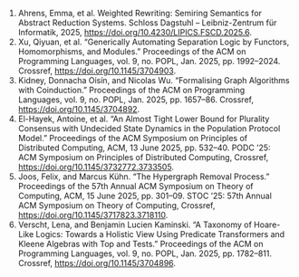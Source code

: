 1. Ahrens, Emma, et al. Weighted Rewriting: Semiring Semantics for Abstract Reduction Systems. Schloss Dagstuhl – Leibniz-Zentrum für Informatik, 2025, <https://doi.org/10.4230/LIPICS.FSCD.2025.6>.
1. Xu, Qiyuan, et al. “Generically Automating Separation Logic by Functors, Homomorphisms, and Modules.” Proceedings of the ACM on Programming Languages, vol. 9, no. POPL, Jan. 2025, pp. 1992–2024. Crossref, <https://doi.org/10.1145/3704903>.
1. Kidney, Donnacha Oisín, and Nicolas Wu. “Formalising Graph Algorithms with Coinduction.” Proceedings of the ACM on Programming Languages, vol. 9, no. POPL, Jan. 2025, pp. 1657–86. Crossref, <https://doi.org/10.1145/3704892>.
1. El-Hayek, Antoine, et al. “An Almost Tight Lower Bound for Plurality Consensus with Undecided State Dynamics in the Population Protocol Model.” Proceedings of the ACM Symposium on Principles of Distributed Computing, ACM, 13 June 2025, pp. 532–40. PODC ’25: ACM Symposium on Principles of Distributed Computing, Crossref, <https://doi.org/10.1145/3732772.3733505>.
1. Joos, Felix, and Marcus Kühn. “The Hypergraph Removal Process.” Proceedings of the 57th Annual ACM Symposium on Theory of Computing, ACM, 15 June 2025, pp. 301–09. STOC ’25: 57th Annual ACM Symposium on Theory of Computing, Crossref, <https://doi.org/10.1145/3717823.3718110>.
1. Verscht, Lena, and Benjamin Lucien Kaminski. “A Taxonomy of Hoare-Like Logics: Towards a Holistic View Using Predicate Transformers and Kleene Algebras with Top and Tests.” Proceedings of the ACM on Programming Languages, vol. 9, no. POPL, Jan. 2025, pp. 1782–811. Crossref, <https://doi.org/10.1145/3704896>.
